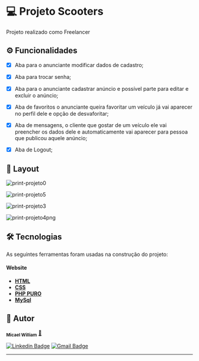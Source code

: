 

<h1>💻 Projeto Scooters</h1>

<p>Projeto realizado como Freelancer </p>

## ⚙️ Funcionalidades

- [x] Aba para o anunciante modificar dados de cadastro;
- [x] Aba para trocar senha;
- [x] Aba para o anunciante cadastrar anúncio e possível parte para editar e excluir o anúncio;
- [x] Aba de favoritos o anunciante queira favoritar um veículo já vai aparecer no perfil dele e opção de desvaforitar;
- [x] Aba de mensagens, o cliente que gostar de um veículo ele vai preencher os dados dele e automaticamente vai aparecer para pessoa que publicou aquele anúncio;
- [x] Aba de Logout;  


## 🎨 Layout



![print-projeto0](https://github.com/Micael-William/scooters/assets/90733510/3d2bcce2-998a-45e5-929c-40364a9f34b6)

![print-projeto5](https://github.com/Micael-William/scooters/assets/90733510/07b8a443-1312-4f61-a76e-3d3ba7b92dff)

![print-projeto3](https://github.com/Micael-William/scooters/assets/90733510/2e9d28ab-f52c-488d-ad87-d8a4a16f9329)

![print-projeto4png](https://github.com/Micael-William/scooters/assets/90733510/e496da47-e153-49da-8293-4ba6b8701f91)


## 🛠 Tecnologias


As seguintes ferramentas foram usadas na construção do projeto:

#### **Website**

- **[HTML](https://developer.mozilla.org/pt-BR/docs/Web/HTML)**
- **[CSS](https://developer.mozilla.org/pt-BR/docs/Web/CSS)**
- **[PHP PURO](https://www.php.net/)**
- **[MySql](https://www.mysql.com/)**

## 🦸 Autor

<!--  <img style="border-radius: 50%;" src="" width="100px;" alt="Micael-William"/> -->
<!--  <br /> -->
 <sub><b>Micael William</b></sub></a> <a href="https://bit.ly/Linkedin-Micael-William" title="perfil" target="_blank">🚀</a>
<!--  <br /> -->

[![Linkedin Badge](https://img.shields.io/badge/-Micael-William?style=flat-square&logo=Linkedin&logoColor=white&link=https://bit.ly/Linkedin-Micael-William)](https://bit.ly/Linkedin-Micael-William)
[![Gmail Badge](https://img.shields.io/badge/-Micael-William?style=flat-square&logo=Gmail&logoColor=white&link=mailto:mw931991@gmail.com)](mailto:mw931991@gmail.com)

---

